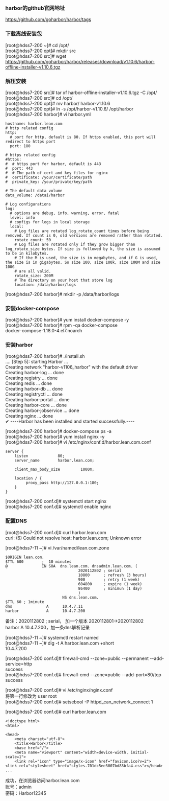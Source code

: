### harbor的github官网地址
https://github.com/goharbor/harbor/tags

### 下载离线安装包
[root@hdss7-200 ~]# cd /opt/  
[root@hdss7-200 opt]# mkdir src  
[root@hdss7-200 src]# wget https://github.com/goharbor/harbor/releases/download/v1.10.6/harbor-offline-installer-v1.10.6.tgz  

### 解压安装
[root@hdss7-200 src]# tar xf harbor-offline-installer-v1.10.6.tgz -C /opt/  
[root@hdss7-200 src]# cd /opt/  
[root@hdss7-200 opt]# mv harbor/ harbor-v1.10.6  
[root@hdss7-200 opt]# ln -s /opt/harbor-v1.10.6/ /opt/harbor  
[root@hdss7-200 harbor]# vi harbor.yml  
```base
hostname: harbor.lean.com
# http related config
http:
  # port for http, default is 80. If https enabled, this port will redirect to https port
  port: 180

# https related config
#https:
#  # https port for harbor, default is 443
#  port: 443
#  # The path of cert and key files for nginx
#  certificate: /your/certificate/path
#  private_key: /your/private/key/path

# The default data volume
data_volume: /datai/harbor 

# Log configurations
log:
  # options are debug, info, warning, error, fatal
  level: info
  # configs for logs in local storage
  local:
    # Log files are rotated log_rotate_count times before being removed. If count is 0, old versions are removed rather than rotated.
    rotate_count: 50
    # Log files are rotated only if they grow bigger than log_rotate_size bytes. If size is followed by k, the size is assumed to be in kilobytes.
    # If the M is used, the size is in megabytes, and if G is used, the size is in gigabytes. So size 100, size 100k, size 100M and size 100G
    # are all valid.
    rotate_size: 200M
    # The directory on your host that store log
    location: /data/harbor/logs
```  

[root@hdss7-200 harbor]# mkdir -p /data/harbor/logs  

### 安装docker-compose
[root@hdss7-200 harbor]# yum install docker-compose -y  
[root@hdss7-200 harbor]# rpm -qa docker-compose  
docker-compose-1.18.0-4.el7.noarch  

### 安装harbor
[root@hdss7-200 harbor]# ./install.sh  
....
[Step 5]: starting Harbor ...  
Creating network "harbor-v1106_harbor" with the default driver  
Creating harbor-log ... done  
Creating registry      ... done  
Creating redis         ... done  
Creating harbor-db     ... done  
Creating registryctl   ... done  
Creating harbor-portal ... done  
Creating harbor-core   ... done  
Creating harbor-jobservice ... done  
Creating nginx             ... done  
✔ ----Harbor has been installed and started successfully.----  

[root@hdss7-200 harbor]# docker-compose ps -a  
[root@hdss7-200 harbor]# yum install nginx -y  
[root@hdss7-200 harbor]# vi /etc/nginx/conf.d/harbor.lean.com.conf  
```base
server {
    listen             80;
    server_name        harbor.lean.com;

    client_max_body_size         1000m;

    location / {
         proxy_pass http://127.0.0.1:180;
    }
}
```
[root@hdss7-200 conf.d]# systemctl start nginx   
[root@hdss7-200 conf.d]# systemctl enable nginx  

### 配置DNS
[root@hdss7-200 conf.d]# curl harbor.lean.com   
curl: (6) Could not resolve host: harbor.lean.com; Unknown error    

[root@hdss7-11 ~]# vi /var/named/lean.com.zone  
```base
$ORIGIN lean.com.
$TTL 600        ;  10 minutes
@               IN SOA  dns.lean.com. dnsadmin.lean.com. (
                                2020112802 ; serial
                                10800      ; refresh (3 hours)
                                900        ; retry (1 week)
                                604800     ; expire (1 week)
                                86400      ; minimun (1 day)
                                )
                         NS dns.lean.com.
$TTL 60 ; 1minute
dns               A      10.4.7.11
harbor            A      10.4.7.200
```
备注：2020112802 ; serial，  加一个版本  2020112801->2020112802   
harbor            A      10.4.7.200，加一条dns解析记录  

[root@hdss7-11 ~]# systemctl restart named  
[root@hdss7-11 ~]# dig -t A harbor.lean.com +short  
10.4.7.200  

[root@hdss7-200 conf.d]# firewall-cmd --zone=public --permanent --add-service=http  
success  
[root@hdss7-200 conf.d]# firewall-cmd --zone=public --add-port=80/tcp  
success  

[root@hdss7-200 conf.d]# vi /etc/nginx/nginx.conf  
将第一行修改为 user root   
[root@hdss7-200 conf.d]# setsebool -P httpd_can_network_connect 1  

[root@hdss7-200 conf.d]# curl harbor.lean.com  
```base
<!doctype html>
<html>

<head>
    <meta charset="utf-8">
    <title>Harbor</title>
    <base href="/">
    <meta name="viewport" content="width=device-width, initial-scale=1">
    <link rel="icon" type="image/x-icon" href="favicon.ico?v=2">
<link rel="stylesheet" href="styles.701dc5ee3007bd83bfa4.css"></head>
...
```

成功，在浏览器访问harbor.lean.com  
账号：admin  
密码：Harbor12345  